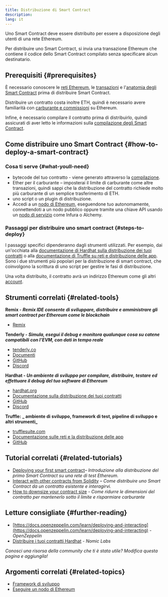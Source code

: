 ```yaml
---
title: Distribuzione di Smart Contract
description:
lang: it
---
```


Uno Smart Contract deve essere distribuito per essere a disposizione degli utenti di una rete Ethereum.

Per distribuire uno Smart Contract, si invia una transazione Ethereum che contiene il codice dello Smart Contract compilato senza specificare alcun destinatario.

## Prerequisiti {#prerequisites}

È necessario conoscere le [reti Ethereum](/developers/docs/networks/), le [transazioni](/developers/docs/transactions/) e l'[anatomia degli Smart Contract](/developers/docs/smart-contracts/anatomy/) prima di distribuire Smart Contract.

Distribuire un contratto costa inoltre ETH, quindi è necessario avere familiarità con [carburante e commissioni](/developers/docs/gas/) su Ethereum.

Infine, è necessario compilare il contratto prima di distribuirlo, quindi assicurati di aver letto le informazioni sulla [compilazione degli Smart Contract](/developers/docs/smart-contracts/compiling/).

## Come distribuire uno Smart Contract {#how-to-deploy-a-smart-contract}

### Cosa ti serve {#what-youll-need}

- bytecode del tuo contratto - viene generato attraverso la [compilazione](/developers/docs/smart-contracts/compiling/).
- Ether per il carburante – imposterai il limite di carburante come altre transazioni, quindi sappi che la distribuzione del contratto richiede molto più carburante di un semplice trasferimento di ETH.
- uno script o un plugin di distribuzione.
- Accedi a un [nodo di Ethereum](/developers/docs/nodes-and-clients/), eseguendone tuo autonomamente, connettendoti a un nodo pubblico oppure tramite una chiave API usando un [nodo di servizio](/developers/docs/nodes-and-clients/nodes-as-a-service/) come Infura o Alchemy.

### Passaggi per distribuire uno smart contract {#steps-to-deploy}

I passaggi specifici dipenderanno dagli strumenti utilizzati. Per esempio, dai un'occhiata alla [documentazione di Hardhat sulla distribuzione dei tuoi contratti](https://hardhat.org/guides/deploying.html) o alla [documentazione di Truffle su reti e distribuzione delle app](https://www.trufflesuite.com/docs/truffle/advanced/networks-and-app-deployment). Sono i due strumenti più popolari per la distribuzione di smart contract, che coinvolgono la scrittura di uno script per gestire le fasi di distribuzione.

Una volta distribuito, il contratto avrà un indirizzo Ethereum come gli altri [account](/developers/docs/accounts/).

## Strumenti correlati {#related-tools}

**Remix - _Remix IDE consente di sviluppare, distribuire e amministrare gli smart contract per Ethereum come le blockchain_**

- [Remix](https://remix.ethereum.org)

**Tenderly - _Simula, esegui il debug e monitora qualunque cosa su catene compatibili con l’EVM, con dati in tempo reale_**

- [tenderly.co](https://tenderly.co/)
- [Documenti](https://docs.tenderly.co/)
- [GitHub](https://github.com/Tenderly)
- [Discord](https://discord.gg/eCWjuvt)

**Hardhat - _Un ambiente di sviluppo per compilare, distribuire, testare ed effettuare il debug del tuo software di Ethereum_**

- [hardhat.org](https://hardhat.org/getting-started/)
- [Documentazione sulla distribuzione dei tuoi contratti](https://hardhat.org/guides/deploying.html)
- [GitHub](https://github.com/nomiclabs/hardhat)
- [Discord](https://discord.com/invite/TETZs2KK4k)

**Truffle:** **_ ambiente di sviluppo, framework di test, pipeline di sviluppo e altri strumenti_**

- [trufflesuite.com](https://www.trufflesuite.com/)
- [Documentazione sulle reti e la distribuzione delle app](https://www.trufflesuite.com/docs/truffle/advanced/networks-and-app-deployment)
- [GitHub](https://github.com/trufflesuite/truffle)

## Tutorial correlati {#related-tutorials}

- [Deploying your first smart contract](/developers/tutorials/deploying-your-first-smart-contract/)_– Introduzione alla distribuzione del primo Smart Contract su una rete di test Ethereum._
- [Interact with other contracts from Solidity](/developers/tutorials/interact-with-other-contracts-from-solidity/) _– Come distribuire uno Smart Contract da un contratto esistente e interagirvi._
- [How to downsize your contract size](/developers/tutorials/downsizing-contracts-to-fight-the-contract-size-limit/) _- Come ridurre le dimensioni del contratto per mantenerlo sotto il limite e risparmiare carburante_

## Letture consigliate {#further-reading}

- [https://docs.openzeppelin.com/learn/deploying-and-interacting](https://docs.openzeppelin.com/learn/deploying-and-interacting) - _OpenZeppelin_
- [Distribuire i tuoi contratti Hardhat](https://hardhat.org/guides/deploying.html) - _Nomic Labs_

_Conosci una risorsa della community che ti è stata utile? Modifica questa pagina e aggiungila!_

## Argomenti correlati {#related-topics}

- [Framework di sviluppo](/developers/docs/frameworks/)
- [Eseguire un nodo di Ethereum](/developers/docs/nodes-and-clients/run-a-node/)
